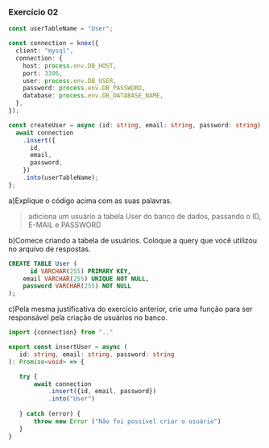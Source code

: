 ### Exercício 02

```ts
const userTableName = "User";

const connection = knex({
  client: "mysql",
  connection: {
    host: process.env.DB_HOST,
    port: 3306,
    user: process.env.DB_USER,
    password: process.env.DB_PASSWORD,
    database: process.env.DB_DATABASE_NAME,
  },
});

const createUser = async (id: string, email: string, password: string) => {
  await connection
    .insert({
      id,
      email,
      password,
    })
    .into(userTableName);
};
```
a)Explique o código acima com as suas palavras.
 > adiciona um usuário a tabela User do banco de dados, passando o
 > ID, E-MAIL e PASSWORD

 b)Comece criando a tabela de usuários. Coloque a query que você utilizou no arquivo de respostas.
```sql
CREATE TABLE User (
	  id VARCHAR(255) PRIMARY KEY,
    email VARCHAR(255) UNIQUE NOT NULL,
    password VARCHAR(255) NOT NULL
);
```

c)Pela mesma justificativa do exercício anterior, crie uma função para ser responsável
 pela criação de usuários no banco.

 ```ts
import {connection} from ".."

export const insertUser = async (
    id: string, email: string, password: string
): Promise<void> => {

    try {
        await connection
            .insert({id, email, password})
            .into("User")
        
    } catch (error) {
        throw new Error ("Não foi possível criar o usuário")
    }
}
 ```